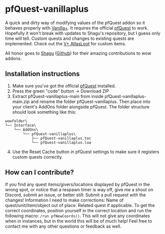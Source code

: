 # pfQuest-vanillaplus
A quick and dirty way of modifying values of the pfQuest addon so it behaves properly with [Vanilla+](https://www.vanillaplus.org/).
It requires the official [pfQuest](https://github.com/shagu/pfQuest/) to work. Hopefully it won't break with updates to Shagu's repository, but I guess only time will tell.
Custom quests and changes to existing quests are implemented. Check out the [V+ AtlasLoot](https://github.com/hawaiisa/Atlas#installation-instructions) for custom items.

All honor goes to [Shagu](http://shagu.org/) ([Github](https://github.com/shagu/)) for their amazing contributions to wow addons.

## Installation instructions
1. Make sure you've got the official [pfQuest](https://github.com/shagu/pfQuest/) installed.
2. Press the green "code" button -> Download ZIP
3. Extract pfQuest-vanillaplus-main from inside pfQuest-vanillaplus-main.zip and rename the folder pfQuest-vanillaplus. Then place into your client's AddOns folder alongside pfQuest. The folder structure should look something like this:
```
wowfolder\
└── Interface\
    └── AddOns\
        └── pfQuest-vanillaplus\
            ├── pfQuest-vanillaplus.toc
            └── pfQuest-vanillaplus.lua
```
4. Use the Reset Cache button in pfQuest settings to make sure it registers custom quests correctly.
## How can I contribute?
If you find any quest items/givers/locations displayed by pfQuest in the wrong spot, or notice that a respawn timer is way off, give me a shout on Discord, submit an issue, or better still: Submit a pull request with the changes!
Information I need to make corrections: Name of quest/unit/item/object out of place. Related quest if applicable. To get the correct coordinates, position yourself in the correct location and run the following macro: `/run pfNewCoords()`. This will not give any coordinates when in instances, but in the world this will be of much help!
Feel free to contact me with any other questions or feedback as well.

